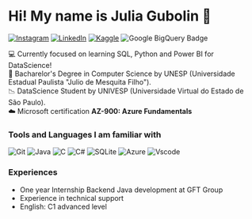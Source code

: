 # Hi! My name is Julia Gubolin 👩

[![Instagram](https://img.shields.io/badge/Instagram-E4405F?style=for-the-badge&logo=instagram&logoColor=white)](https://www.instagram.com/juuuuujs/) 
[![LinkedIn](https://img.shields.io/badge/LinkedIn-0077B5?style=for-the-badge&logo=linkedin&logoColor=white)](www.linkedin.com/in/julia-rodrigues-gubolin)
[![Kaggle](https://img.shields.io/badge/Kaggle-035a7d?style=for-the-badge&logo=kaggle&logoColor=white)](https://www.kaggle.com/juliargubolin)
![Google BigQuery Badge](https://img.shields.io/badge/Google%20BigQuery-669DF6?logo=googlebigquery&logoColor=fff&style=flat)

:computer: Currently focused on learning SQL, Python and Power BI for DataScience! <br>
:blue_book: Bacharelor's Degree in Computer Science by UNESP (Universidade Estadual Paulista "Julio de Mesquita Filho"). <br>
:chart_with_downwards_trend: DataScience Student by UNIVESP (Universidade Virtual do Estado de São Paulo). <br>
:cloud: Microsoft certification **AZ-900: Azure Fundamentals**

<!--![Julia's GitHub stats](https://github-readme-stats.vercel.app/api?username=JuliarGubolin&show_icons=true&theme=dracula)-->

<!--<img height="180em" src="https://github-readme-stats.vercel.app/api/top-langs/?username=JuliarGubolin&layout=compact&langs_count=6&theme=dracula"/>-->

### Tools and Languages I am familiar with

![Git](https://img.shields.io/badge/GIT-E44C30?style=for-the-badge&logo=git&logoColor=white)
![Java](https://img.shields.io/badge/java-%23ED8B00.svg?style=for-the-badge&logo=openjdk&logoColor=white)
![C](https://img.shields.io/badge/C-00599C?style=for-the-badge&logo=c&logoColor=white)
![C#](https://img.shields.io/badge/C%23-239120?style=for-the-badge&logo=c-sharp&logoColor=white)
![SQLite](https://img.shields.io/badge/SQLite-000?style=for-the-badge&logo=sqlite&logoColor=07405E)
![Azure](https://img.shields.io/badge/Azure-blue?style=for-the-badge&logo=microsoft%20azure&logoColor=blue&labelColor=FFFFFF&link=https%3A%2F%2Fimages.app.goo.gl%2FK7PN1jYJd57x4q7A8)
![Vscode](https://img.shields.io/badge/Vscode-007ACC?style=for-the-badge&logo=visual-studio-code&logoColor=white)


  ### Experiences
  - One year Internship Backend Java development at GFT Group
  - Experience in technical support
  - English: C1 advanced level
